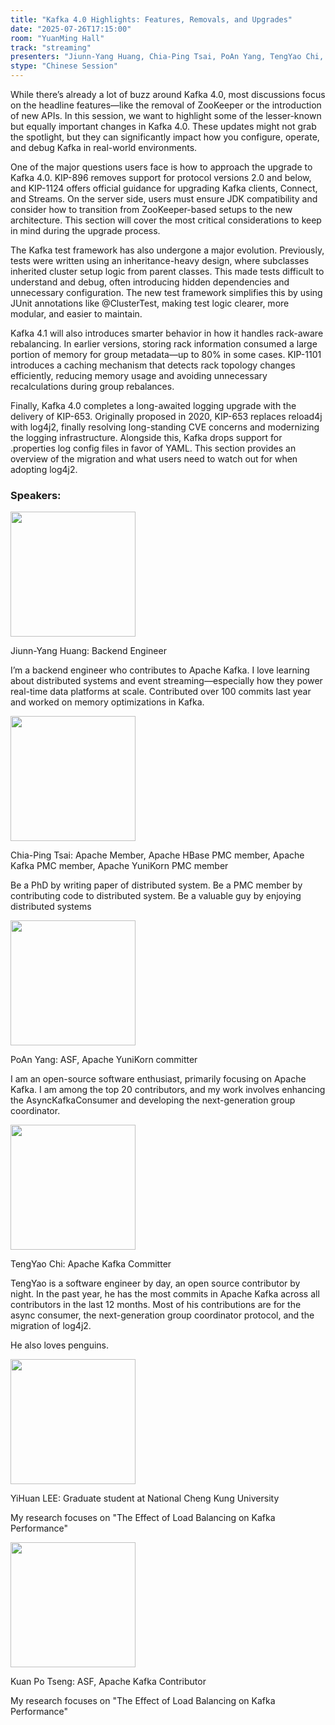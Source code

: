 ```yaml
---
title: "Kafka 4.0 Highlights: Features, Removals, and Upgrades"
date: "2025-07-26T17:15:00"
room: "YuanMing Hall"
track: "streaming"
presenters: "Jiunn-Yang Huang, Chia-Ping Tsai, PoAn Yang, TengYao Chi, YiHuan LEE, Kuan Po Tseng"
stype: "Chinese Session"
---
```


While there’s already a lot of buzz around Kafka 4.0, most discussions focus on the headline features—like the removal of ZooKeeper or the introduction of new APIs. In this session, we want to highlight some of the lesser-known but equally important changes in Kafka 4.0. These updates might not grab the spotlight, but they can significantly impact how you configure, operate, and debug Kafka in real-world environments.

One of the major questions users face is how to approach the upgrade to Kafka 4.0. KIP-896 removes support for protocol versions 2.0 and below, and KIP-1124 offers official guidance for upgrading Kafka clients, Connect, and Streams. On the server side, users must ensure JDK compatibility and consider how to transition from ZooKeeper-based setups to the new architecture. This section will cover the most critical considerations to keep in mind during the upgrade process.

The Kafka test framework has also undergone a major evolution. Previously, tests were written using an inheritance-heavy design, where subclasses inherited cluster setup logic from parent classes. This made tests difficult to understand and debug, often introducing hidden dependencies and unnecessary configuration. The new test framework simplifies this by using JUnit annotations like @ClusterTest, making test logic clearer, more modular, and easier to maintain.

Kafka 4.1 will also introduces smarter behavior in how it handles rack-aware rebalancing. In earlier versions, storing rack information consumed a large portion of memory for group metadata—up to 80% in some cases. KIP-1101 introduces a caching mechanism that detects rack topology changes efficiently, reducing memory usage and avoiding unnecessary recalculations during group rebalances.

Finally, Kafka 4.0 completes a long-awaited logging upgrade with the delivery of KIP-653. Originally proposed in 2020, KIP-653 replaces reload4j with log4j2, finally resolving long-standing CVE concerns and modernizing the logging infrastructure. Alongside this, Kafka drops support for .properties log config files in favor of YAML. This section provides an overview of the migration and what users need to watch out for when adopting log4j2.

### Speakers:

<img src="https://sessionize.com/image/1452-400o400o1-JyMyZrzbPcSemqnPycYmag.jpg" width="200" /><br/>

Jiunn-Yang Huang: Backend Engineer

I’m a backend engineer who contributes to Apache Kafka. I love learning about distributed systems and event streaming—especially how they power real-time data platforms at scale. Contributed over 100 commits last year and worked on memory optimizations in Kafka.

<img src="https://sessionize.com/image/2d3c-400o400o1-S4UZTbkX3EfAsvqD57soTa.jpg" width="200" /><br/>

Chia-Ping Tsai: Apache Member, Apache HBase PMC member, Apache Kafka PMC member, Apache YuniKorn PMC member

Be a PhD by writing paper of distributed system. Be a PMC member by contributing code to distributed system. Be a valuable guy by enjoying distributed systems


<img src="https://sessionize.com/image/cdca-400o400o1-KCJ6DRaPTfEdWiiTQ4Zzxy.jpg" width="200" /><br/>

PoAn Yang: ASF, Apache YuniKorn committer

I am an open-source software enthusiast, primarily focusing on Apache Kafka. I am among the top 20 contributors, and my work involves enhancing the AsyncKafkaConsumer and developing the next-generation group coordinator.


<img src="https://sessionize.com/image/b096-400o400o1-4neD1RFWbr1BXxdKrF69st.jpg" width="200" /><br/>

TengYao Chi: Apache Kafka Committer

TengYao is a software engineer by day, an open source contributor by night.
In the past year, he has the most commits in Apache Kafka across all contributors in the last 12 months. Most of his contributions are for the async consumer, the next-generation group coordinator protocol, and the migration of log4j2.

He also loves penguins.


<img src="https://sessionize.com/image/c5ac-400o400o1-DuGnE5zsb5qfQTHAKajgzb.jpg" width="200" /><br/>

YiHuan LEE: Graduate student at National Cheng Kung University

My research focuses on "The Effect of Load Balancing on Kafka Performance"

<img src="https://sessionize.com/image/4f33-400o400o1-U8VTJGFMti2BRV8KsAi6VB.png" width="200" /><br/>

Kuan Po Tseng: ASF, Apache Kafka Contributor

My research focuses on "The Effect of Load Balancing on Kafka Performance"